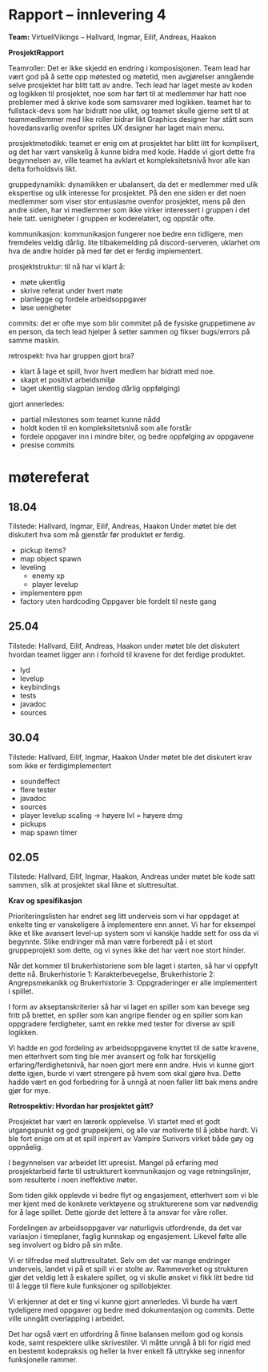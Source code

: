 # Rapport – innlevering 4
**Team:** VirtuellVikings – Hallvard, Ingmar, Eilif, Andreas, Haakon

**ProsjektRapport**

Teamroller:
Det er ikke skjedd en endring i komposisjonen.
Team lead har vært god på å sette opp møtested og møtetid, men avgjørelser anngående selve prosjektet har blitt tatt av andre.
Tech lead har laget meste av koden og logikken til prosjektet, noe som har ført til at medlemmer har hatt noe problemer med å skrive kode som samsvarer med logikken.
teamet har to fullstack-devs som har bidratt noe ulikt, og teamet skulle gjerne sett til at teammedlemmer med like roller bidrar likt
Graphics designer har stått som hovedansvarlig ovenfor sprites
UX designer har laget main menu.

prosjektmetodikk:
teamet er enig om at prosjektet har blitt litt for komplisert, og det har vært vanskelig å kunne bidra med kode.
Hadde vi gjort dette fra begynnelsen av, ville teamet ha avklart et kompleksitetsnivå hvor alle kan delta forholdsvis likt.

gruppedynamikk:
dynamikken er ubalansert, da det er medlemmer med ulik ekspertise og ulik interesse for prosjektet. På den ene siden er det noen
medlemmer som viser stor entusiasme ovenfor prosjektet, mens på den andre siden, har vi medlemmer som ikke virker interessert i gruppen i det hele tatt.
uenigheter i gruppen er koderelatert, og oppstår ofte.

kommunikasjon:
kommunikasjon fungerer noe bedre enn tidligere, men fremdeles veldig dårlig.
lite tilbakemelding på discord-serveren, uklarhet om hva de andre holder på med før det er ferdig implementert.

prosjektstruktur:
til nå har vi klart å:
- møte ukentlig
- skrive referat under hvert møte
- planlegge og fordele arbeidsoppgaver
- løse uenigheter

commits:
det er ofte mye som blir commitet på de fysiske gruppetimene av en person, da tech lead hjelper å setter sammen og fikser bugs/errors på samme maskin.

retrospekt:
hva har gruppen gjort bra?
- klart å lage et spill, hvor hvert medlem har bidratt med noe.
- skapt et positivt arbeidsmiljø
- laget ukentlig slagplan (endog dårlig oppfølging)

gjort annerledes:
- partial milestones som teamet kunne nådd
- holdt koden til en kompleksitetsnivå som alle forstår
- fordele oppgaver inn i mindre biter, og bedre oppfølging av oppgavene
- presise commits

# møtereferat
## 18.04
Tilstede: Hallvard, Ingmar, Eilif, Andreas, Haakon
Under møtet ble det diskutert hva som må gjenstår før produktet er ferdig.
- pickup items?
- map object spawn
- leveling
    - enemy xp
    - player levelup
- implementere ppm
- factory uten hardcoding
Oppgaver ble fordelt til neste gang
## 25.04
Tilstede: Hallvard, Eilif, Andreas, Haakon
under møtet ble det diskutert hvordan teamet ligger ann i forhold til kravene for det ferdige produktet.
- lyd
- levelup
- keybindings
- tests
- javadoc
- sources
## 30.04
Tilstede: Hallvard, Eilif, Ingmar, Haakon
Under møtet ble det diskutert krav som ikke er ferdigimplementert
- soundeffect
- flere tester
- javadoc
- sources
- player levelup scaling -> høyere lvl = høyere dmg
- pickups
- map spawn timer
## 02.05
Tilstede: Hallvard, Eilif, Ingmar, Haakon, Andreas
under møtet ble kode satt sammen, slik at prosjektet skal likne et sluttresultat.


**Krav og spesifikasjon**

Prioriteringslisten har endret seg litt underveis som vi har oppdaget at enkelte ting er vanskeligere å implementere enn annet. Vi har for eksempel ikke et like avansert level-up system som vi kanskje hadde sett for oss da vi begynnte.
Slike endringer må man være forberedt på i et stort gruppeprojekt som dette, og vi synes ikke det har vært noe stort hinder.

Når det kommer til brukerhistoriene som ble laget i starten, så har vi oppfylt dette nå.
Brukerhistorie 1: Karakterbevegelse, Brukerhistorie 2: Angrepsmekanikk og Brukerhistorie 3: Oppgraderinger er alle implementert i spillet.

I form av akseptanskriterier så har vi laget en spiller som kan bevege seg fritt på brettet, en spiller som kan angripe fiender og en spiller som kan oppgradere ferdigheter, samt en rekke med tester for diverse av spill logikken.

Vi hadde en god fordeling av arbeidsoppgavene knyttet til de satte kravene, men etterhvert som ting ble mer avansert og folk har forskjellig erfaring/ferdighetsnivå, har noen gjort mere enn andre. Hvis vi kunne gjort dette igjen, burde vi vært strengere på hvem som skal gjøre hva. 
Dette hadde vært en god forbedring for å unngå at noen faller litt bak mens andre gjør for mye. 


**Retrospektiv: Hvordan har prosjektet gått?**


Prosjektet har vært en lærerik opplevelse. Vi startet med et godt utgangspunkt og god gruppekjemi, og alle var motiverte til å jobbe hardt. Vi ble fort enige om at et spill inpirert av Vampire Surivors virket både gøy og oppnåelig. 

I begynnelsen var arbeidet litt upresist. Mangel på erfaring med prosjektarbeid førte til ustrukturert kommunikasjon og vage retningslinjer, som resulterte i noen ineffektive møter.

Som tiden gikk  opplevde vi bedre flyt og engasjement, etterhvert som vi ble mer kjent med de konkrete verktøyene og strukturerene som var nødvendig for å lage spillet. Dette gjorde det lettere å ta ansvar for våre roller.

Fordelingen av arbeidsoppgaver var naturligvis utfordrende, da det var variasjon i timeplaner, faglig kunnskap og engasjement. Likevel følte alle seg involvert og bidro på sin måte.

Vi er tilfredse med sluttresultatet. Selv om det var mange endringer underveis, landet vi på et spill vi er stolte av. Rammeverket og strukturen gjør det veldig lett å eskalere spillet, og vi skulle ønsket vi fikk litt bedre tid til å legge til flere kule funksjoner og spillobjekter.

Vi erkjenner at det er ting vi kunne gjort annerledes. Vi burde ha vært tydeligere med oppgaver og bedre med dokumentasjon og commits. Dette ville unngått overlapping i arbeidet.

Det har også vært en utfordring å finne balansen mellom god og konsis kode, samt respektere ulike skrivestiler. Vi måtte unngå å bli for rigid med en bestemt kodepraksis og heller la hver enkelt få uttrykke seg innenfor funksjonelle rammer.


